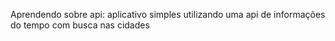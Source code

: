 Aprendendo sobre api: aplicativo simples utilizando uma api de informações do tempo com busca nas cidades
